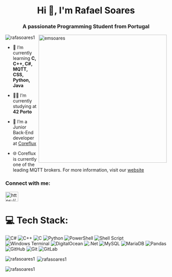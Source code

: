 
<h1 align="center">Hi 👋, I'm Rafael Soares</h1>
<h3 align="center">A passionate Programming Student from Portugal </h3>
<img align="right" alt="emsoares" width="400" src="https://badge.mediaplus.ma/colorfulwaves/emsoares?1337Badge=off&UM6P=off">
<p align="left"> <img src="https://komarev.com/ghpvc/?username=rafasoares1&label=Profile%20views&color=0e75b6&style=flat" alt="rafasoares1" /> </p>
  
- 🌱 I’m currently learning **C, C++, C#, MQTT, CSS, Python, Java**

- 🧑‍🎓 I’m currently studying at **42 Porto**
  
- 🔭 I’m a Junior Back-End developer at [Coreflux](https://coreflux.org/)<br>

- 🌐 Coreflux is currently one of the leading MQTT brokers. For more information, visit our [website](coreflux.org)<br>

<h3 align="left">Connect with me:</h3>
<p align="left">
<a href="https://linkedin.com/in/https://www.linkedin.com/in/rafael-soares-71b1b815a" target="blank"><img align="center" src="https://raw.githubusercontent.com/rahuldkjain/github-profile-readme-generator/master/src/images/icons/Social/linked-in-alt.svg" alt="https://www.linkedin.com/in/rafael-soares-71b1b815a" height="30" width="40" /></a>
</p>


# 💻 Tech Stack:
![C#](https://img.shields.io/badge/c%23-%23239120.svg?style=for-the-badge&logo=csharp&logoColor=white) ![C++](https://img.shields.io/badge/c++-%2300599C.svg?style=for-the-badge&logo=c%2B%2B&logoColor=white) ![C](https://img.shields.io/badge/c-%2300599C.svg?style=for-the-badge&logo=c&logoColor=white) ![Python](https://img.shields.io/badge/python-3670A0?style=for-the-badge&logo=python&logoColor=ffdd54) ![PowerShell](https://img.shields.io/badge/PowerShell-%235391FE.svg?style=for-the-badge&logo=powershell&logoColor=white) ![Shell Script](https://img.shields.io/badge/shell_script-%23121011.svg?style=for-the-badge&logo=gnu-bash&logoColor=white) ![Windows Terminal](https://img.shields.io/badge/Windows%20Terminal-%234D4D4D.svg?style=for-the-badge&logo=windows-terminal&logoColor=white) ![DigitalOcean](https://img.shields.io/badge/DigitalOcean-%230167ff.svg?style=for-the-badge&logo=digitalOcean&logoColor=white) ![.Net](https://img.shields.io/badge/.NET-5C2D91?style=for-the-badge&logo=.net&logoColor=white) ![MySQL](https://img.shields.io/badge/mysql-4479A1.svg?style=for-the-badge&logo=mysql&logoColor=white) ![MariaDB](https://img.shields.io/badge/MariaDB-003545?style=for-the-badge&logo=mariadb&logoColor=white) ![Pandas](https://img.shields.io/badge/pandas-%23150458.svg?style=for-the-badge&logo=pandas&logoColor=white) ![GitHub](https://img.shields.io/badge/github-%23121011.svg?style=for-the-badge&logo=github&logoColor=white) ![Git](https://img.shields.io/badge/git-%23F05033.svg?style=for-the-badge&logo=git&logoColor=white) ![GitLab](https://img.shields.io/badge/gitlab-%23181717.svg?style=for-the-badge&logo=gitlab&logoColor=white)


<p><img align="left" src="https://github-readme-stats.vercel.app/api/top-langs?username=rafasoares1&show_icons=true&locale=en&layout=compact" alt="rafasoares1" /></p>

<p>&nbsp;<img align="center" src="https://github-readme-stats.vercel.app/api?username=rafasoares1&show_icons=true&locale=en" alt="rafasoares1" /></p>

<p><img align="center" src="https://github-readme-streak-stats.herokuapp.com/?user=rafasoares1&" alt="rafasoares1" /></p>
